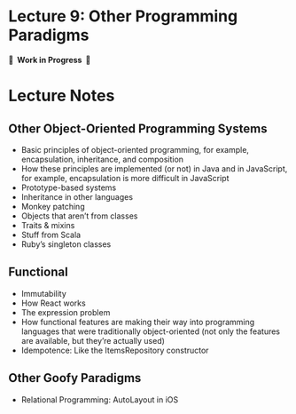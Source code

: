 # Lecture 9: Other Programming Paradigms

**🚧  Work in Progress  🚧**

# Lecture Notes

## Other Object-Oriented Programming Systems

* Basic principles of object-oriented programming, for example, encapsulation, inheritance, and composition
* How these principles are implemented (or not) in Java and in JavaScript, for example, encapsulation is more difficult in JavaScript
* Prototype-based systems
* Inheritance in other languages
* Monkey patching
* Objects that aren’t from classes
* Traits & mixins
* Stuff from Scala
* Ruby’s singleton classes

## Functional

* Immutability
* How React works
* The expression problem
* How functional features are making their way into programming languages that were traditionally object-oriented (not only the features are available, but they’re actually used)
* Idempotence: Like the ItemsRepository constructor

## Other Goofy Paradigms

* Relational Programming: AutoLayout in iOS

